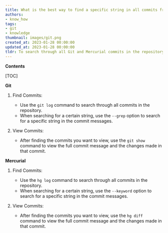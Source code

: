 ```yaml
---
title: What is the best way to find a specific string in all commits from both git and mercurial in a repository?
authors:
- know_how
tags:
- git
- knowledge
thumbnail: images/git.png
created_at: 2023-01-28 00:00:00
updated_at: 2023-01-28 00:00:00
tldr: To search through all Git and Mercurial commits in the repository for a certain string, use the respective commands `git log` and `hg log` with the `-S <string>` option.
---
```


**Contents**

[TOC]

**Git**

1. Find Commits: 
   - Use the `git log` command to search through all commits in the repository. 
   - When searching for a certain string, use the `--grep` option to search for a specific string in the commit messages.

2. View Commits: 
   - After finding the commits you want to view, use the `git show` command to view the full commit message and the changes made in that commit.

**Mercurial**

1. Find Commits: 
   - Use the `hg log` command to search through all commits in the repository. 
   - When searching for a certain string, use the `--keyword` option to search for a specific string in the commit messages.

2. View Commits: 
   - After finding the commits you want to view, use the `hg diff` command to view the full commit message and the changes made in that commit.
